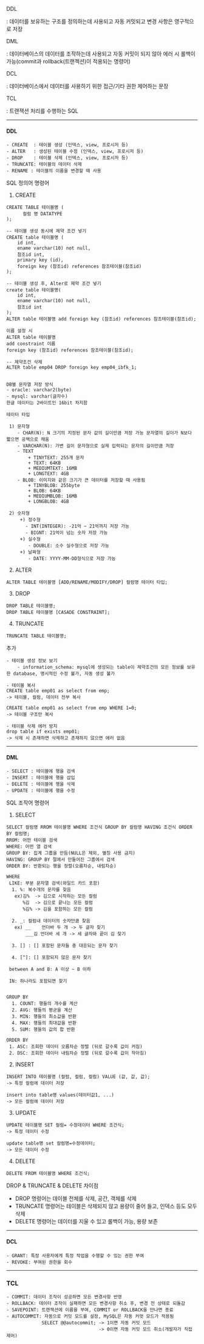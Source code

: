 DDL

: 데이터를 보유하는 구조를 정의하는데 사용되고 자동 커밋되고 변경 사항은 영구적으로 저장

DML

: 데이터베이스의 데이터를 조작하는데 사용되고 자동 커밋이 되지 않아 에러 시 롤백이 가능(commit과 rollback(트랜젝션)이 적용되는 명령어)


DCL

: 데이터베이스에서 데이터를 사용하기 위한 접근/기타 권한 제어하는 문장

TCL

: 트랜잭션 처리를 수행하는 SQL

----

#### DDL

    - CREATE  : 테이블 생성 (인덱스, view, 프로시저 등)
    - ALTER   : 생성된 테이블 수정 (인덱스, view, 프로시저 등)
    - DROP    : 테이블 삭제 (인덱스, view, 프로시저 등) 
    - TRUNCATE: 테이블의 데이터 삭제
    - RENAME : 테이블의 이름을 변경할 때 사용
    

SQL 정의어 명령어

   1. CREATE
   
    CREATE TABLE 테이블명 (
          컬럼 명 DATATYPE
    );  

    -- 테이블 생성 동시에 제약 조건 넣기
    CREATE table 테이블명 (
	    id int,
	    ename varchar(10) not null,
	    참조id int, 
	    primary key (id),
	    foreign key (참조id) references 참조테이블(참조id)
    );
    
    -- 테이블 생성 후, Alter로 제약 조건 넣기
    create table 테이블명(
	    id int,
	    ename varchar(10) not null,
	    참조id int
    );
    ALTER table 테이블명 add foreign key (참조id) references 참조테이블(참조id);

    이름 설정 시 
    ALTER table 테이블명 
    add constraint 이름
    foreign key (참조id) references 참조테이블(참조id);

    -- 제약조건 삭제
    ALTER table emp04 DROP foreign key emp04_ibfk_1;


    DB별 문자열 저장 방식
    - oracle: varchar2(byte)
    - mysql: varchar(글자수)
    한글 데이터는 2바이트인 16bit 차지함

    테이터 타입 

     1) 문자형
        - CHAR(N): N 크기의 지정된 문자 값의 길이만큼 저장 가능 문자열의 길이가 N보다 짧으면 공백으로 채움
        - VARCHAR(N): 가변 길이 문자형으로 실제 입력되는 문자의 길이만큼 저장
        - TEXT
            + TINYTEXT: 255개 문자
            + TEXT: 64KB
            + MEDIUMTEXT: 16MB
            + LONGTEXT: 4GB
        - BLOB: 이미지와 같은 크기가 큰 데이터를 저장할 때 사용됨
            + TINYBLOB: 255byte
            + BLOB: 64KB
            + MEDIUMBLOB: 16MB
            + LONGBLOB: 4GB
      
     2) 숫자형
         +) 정수형
           - INT(INTEGER): -21억 ~ 21억까지 저장 가능
           - BIGNT: 21억이 넘는 숫자 저장 가능 
         +) 실수형
            - DOUBLE: 소수 실수형으로 저장 가능
         +) 날짜형 
            - DATE: YYYY-MM-DD형식으로 저장 가능 

   2. ALTER

    ALTER TABLE 테이블명 [ADD/RENAME/MODIFY/DROP] 컬럼명 테이터 타입;
      
   3. DROP

    DROP TABLE 테이블명;
    DROP TABLE 테이블명 [CASADE CONSTRAINT];
      
   4. TRUNCATE

    TRUNCATE TABLE 테이블명;


  추가
   
    - 테이블 생성 정보 보기
        - information_schema: mysql에 생성되는 table이 제약조건의 모든 정보를 보유한 database, 명시적인 수정 불가, 자동 생성 불가

    - 테이블 복사
    CREATE table emp01 as select from emp;
    -> 테이블, 컬럼, 데이터 전부 복사

    CREATE table emp01 as select from emp WHERE 1=0;
    -> 테이블 구조만 복사

    - 테이블 삭제 에러 방지
    drop table if exists emp01;
    -> 삭제 시 존재하면 삭제하고 존재하지 않으면 에러 없음  

-----

#### DML

    - SELECT : 테이블에 행을 검색
    - INSERT : 테이블에 행을 삽입 
    - DELETE : 테이블에 행을 삭제 
    - UPDATE : 테이블에 행을 수정


SQL 조작어 명령어

  1. SELECT 

    SELECT 컬럼명 RROM 테이블명 WHERE 조건식 GROUP BY 컬럼명 HAVING 조건식 ORDER BY 컬럼명;
    RROM: 어떤 테이블 검색
    WHERE: 어떤 열 검색
    GROUP BY: 집계 그룹을 만듬(NULL은 제외, 별칭 사용 금지)
    HAVING: GROUP BY 절에서 만들어진 그룹에서 검색
    ORDER BY: 반환되는 행을 정렬(오름차순, 내림차순)

    WHERE
     LIKE: 부분 문자열 검색(와일드 카드 포함)
      1. %: 복수개의 문자를 찾음 
       ex)김%  -> 김으로 시작하는 모든 컬럼
          %김  -> 김으로 끝나는 모든 컬럼 
          %김% -> 김을 포함하는 모든 컬럼 
     
      2. _: 컬럼내 데이터의 숫자만큼 찾음
       ex) __    언더바 두 개 -> 두 글자 찾기
           ___김 언더바 세 개 -> 세 글자와 끝이 김 찾기
          
      3. [] : [] 포함된 문자들 중 대응되는 문자 찾기

      4. [^]: [] 포함되지 않은 문자 찾기

     between A and B: A 이상 ~ B 이하
     
     IN: 하나라도 포함되면 찾기


    GROUP BY
      1. COUNT: 행들의 개수를 계산
      2. AVG: 행들의 평균을 계산
      3. MIN: 행들의 최소값을 반환
      4. MAX: 행들의 최대값을 반환
      5. SUM: 행들의 값의 합 반환

    ORDER BY
     1. ASC: 조회한 데이터 오름차순 정렬 (뒤로 갈수록 값이 커짐)
     2. DSC: 조회한 데이터 내림차순 정렬 (뒤로 갈수록 값이 작아짐)
     

  2. INSERT

    INSERT INTO 테이블명 (컬럼, 컬럼, 컬럼) VALUE (값, 값, 값);
    -> 특정 컬럼에 데이터 저장

    insert into table명 values(데이터값1, ...)
    -> 모든 컬럼에 데이터 저장


  3. UPDATE

    UPDATE 테이블명 SET 컬럼= 수정데이터 WHERE 조건식;
    -> 특정 데이터 수정

    update table명 set 칼럼명=수정데이터;
    -> 모든 데이터 수정 

  4. DELETE

    DELETE FROM 테이블명 WHERE 조건식; 


DROP & TRUNCATE & DELETE 차이점

+ DROP 명령어는 데이블 전체를 삭제, 공간, 객체를 삭제
+ TRUNCATE 명령어는 테이블은 삭제되지 않고 용량이 줄어 들고, 인덱스 등도 모두 삭제
+ DELETE 명령어는 데이터를 지울 수 있고 롤백이 가능, 용량 보존

----


#### DCL

    - GRANT: 특정 사용자에게 특정 작업을 수행할 수 있는 권한 부여
    - REVOKE: 부여된 권한을 회수


----

### TCL

    - COMMIT: 데이터 조작이 성공하면 모든 변경사항 반영
    - ROLLBACK: 데이터 조작이 실패하면 모든 변경사항 취소 후, 변경 전 상태로 되돌감 
    - SAVEPOINT: 트랜잭션에 이름을 부여, COMMIT or ROLLBACK을 만나면 종료 
    - AUTOCOMMIT: 자동으로 커밋 모드를 설정, MySQL은 자동 커멋 모드가 적용됨 
                 SELECT @@autocommit; -> 1이면 자동 커밋 모드 
                                      -> 0이면 자동 커밋 모드 취소(개발자가 직접 제어)  












      
